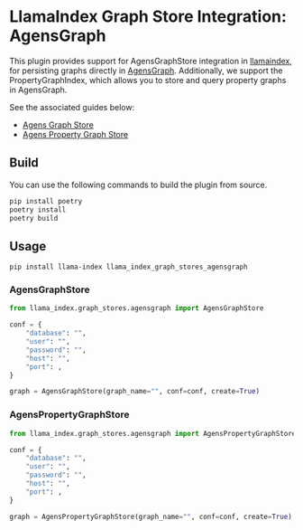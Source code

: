 # LlamaIndex Graph Store Integration: AgensGraph

This plugin provides support for AgensGraphStore integration in [llamaindex](https://www.llamaindex.ai/), for persisting graphs directly in [AgensGraph](https://github.com/skaiworldwide-oss/agensgraph). Additionally, we support the PropertyGraphIndex, which allows you to store and query property graphs in AgensGraph.

See the associated guides below:

- [Agens Graph Store](./examples/index_structs/knowledge_graph/AgensgraphDemo.ipynb)
- [Agens Property Graph Store](./examples//property_graph/property_graph_agensgraph.ipynb)


## Build

You can use the following commands to build the plugin from source.

```bash
pip install poetry
poetry install
poetry build
```

## Usage

```
pip install llama-index llama_index_graph_stores_agensgraph
```

### AgensGraphStore
```python
from llama_index.graph_stores.agensgraph import AgensGraphStore

conf = {
    "database": "",
    "user": "",
    "password": "",
    "host": "",
    "port": ,
}

graph = AgensGraphStore(graph_name="", conf=conf, create=True)
```

### AgensPropertyGraphStore
```python
from llama_index.graph_stores.agensgraph import AgensPropertyGraphStore

conf = {
    "database": "",
    "user": "",
    "password": "",
    "host": "",
    "port": ,
}

graph = AgensPropertyGraphStore(graph_name="", conf=conf, create=True)
```